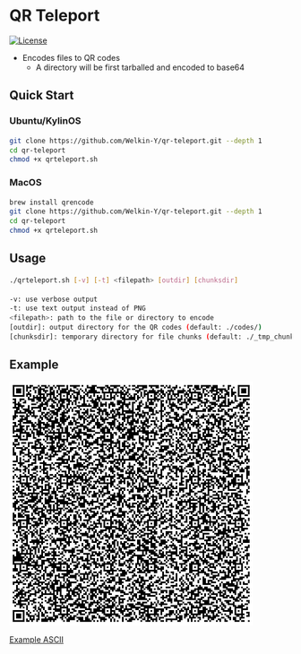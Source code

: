 # QR Teleport

[![License](https://img.shields.io/badge/license-GPLv3-blue.svg)](./LICENSE)

- Encodes files to QR codes
  - A directory will be first tarballed and encoded to base64

## Quick Start

### Ubuntu/KylinOS

```bash
git clone https://github.com/Welkin-Y/qr-teleport.git --depth 1
cd qr-teleport
chmod +x qrteleport.sh
```

### MacOS

```bash
brew install qrencode
git clone https://github.com/Welkin-Y/qr-teleport.git --depth 1
cd qr-teleport
chmod +x qrteleport.sh
```

## Usage

```bash
./qrteleport.sh [-v] [-t] <filepath> [outdir] [chunksdir]

-v: use verbose output
-t: use text output instead of PNG
<filepath>: path to the file or directory to encode
[outdir]: output directory for the QR codes (default: ./codes/)
[chunksdir]: temporary directory for file chunks (default: ./_tmp_chunks/)
```

## Example

![example_image](./docs/qrteleport.sh-0000.png)

[Example ASCII](./docs/qrteleport.sh-0000.txt)
